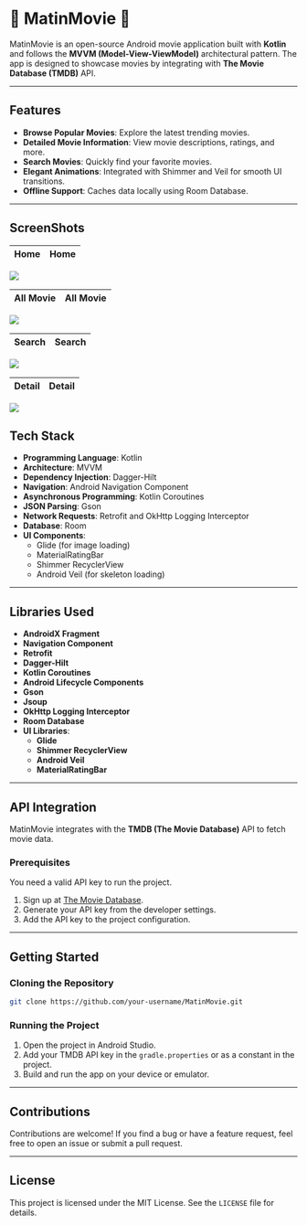 # 📱 MatinMovie 💚

MatinMovie is an open-source Android movie application built with **Kotlin** and follows the **MVVM (Model-View-ViewModel)** architectural pattern. The app is designed to showcase movies by integrating with **The Movie Database (TMDB)** API.

---

## Features

- **Browse Popular Movies**: Explore the latest trending movies.
- **Detailed Movie Information**: View movie descriptions, ratings, and more.
- **Search Movies**: Quickly find your favorite movies.
- **Elegant Animations**: Integrated with Shimmer and Veil for smooth UI transitions.
- **Offline Support**: Caches data locally using Room Database.

---

## ScreenShots

Home                    | Home |
:-------------------------:|:-------------------------:|
  <img src="https://s8.uupload.ir/files/screenshot_2024-12-23-22-46-59-726_ir.matin.matinfilm_8scs.jpg">

All Movie                     | All Movie |
:-------------------------:|:-------------------------:|
  <img src="https://s8.uupload.ir/files/screenshot_2024-12-23-22-47-19-932_ir.matin.matinfilm_min9.jpg">

  Search              | Search |
:-------------------------:|:-------------------------:|
  <img src="https://s8.uupload.ir/files/screenshot_2024-12-23-22-48-08-263_ir.matin.matinfilm_20gz.jpg">
  
  Detail                   |  Detail |
:-------------------------:|:-------------------------:|
  <img src="https://s8.uupload.ir/files/screenshot_2024-12-23-22-48-35-009_ir.matin.matinfilm_dctd.jpg">

## Tech Stack

- **Programming Language**: Kotlin
- **Architecture**: MVVM
- **Dependency Injection**: Dagger-Hilt
- **Navigation**: Android Navigation Component
- **Asynchronous Programming**: Kotlin Coroutines
- **JSON Parsing**: Gson
- **Network Requests**: Retrofit and OkHttp Logging Interceptor
- **Database**: Room
- **UI Components**:
  - Glide (for image loading)
  - MaterialRatingBar
  - Shimmer RecyclerView
  - Android Veil (for skeleton loading)

---

## Libraries Used

- **AndroidX Fragment**
- **Navigation Component**
- **Retrofit**
- **Dagger-Hilt**
- **Kotlin Coroutines**
- **Android Lifecycle Components**
- **Gson**
- **Jsoup**
- **OkHttp Logging Interceptor**
- **Room Database**
- **UI Libraries**:
  - **Glide**
  - **Shimmer RecyclerView**
  - **Android Veil**
  - **MaterialRatingBar**

---

## API Integration

MatinMovie integrates with the **TMDB (The Movie Database)** API to fetch movie data.

### Prerequisites

You need a valid API key to run the project.

1. Sign up at [The Movie Database](https://www.themoviedb.org/).
2. Generate your API key from the developer settings.
3. Add the API key to the project configuration.

---

## Getting Started

### Cloning the Repository

```bash
git clone https://github.com/your-username/MatinMovie.git
```

### Running the Project

1. Open the project in Android Studio.
2. Add your TMDB API key in the `gradle.properties` or as a constant in the project.
3. Build and run the app on your device or emulator.

---

## Contributions

Contributions are welcome! If you find a bug or have a feature request, feel free to open an issue or submit a pull request.

---

## License

This project is licensed under the MIT License. See the `LICENSE` file for details.

